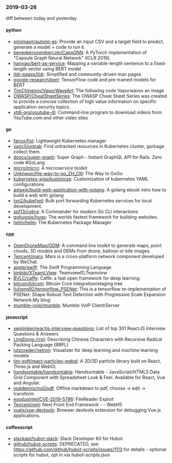 ### 2019-03-26
diff between today and yesterday

#### python
* [minimaxir/automl-gs](https://github.com/minimaxir/automl-gs): Provide an input CSV and a target field to predict, generate a model + code to run it.
* [benedekrozemberczki/CapsGNN](https://github.com/benedekrozemberczki/CapsGNN): A PyTorch implementation of "Capsule Graph Neural Network" (ICLR 2019).
* [hanxiao/bert-as-service](https://github.com/hanxiao/bert-as-service): Mapping a variable-length sentence to a fixed-length vector using BERT model
* [tldr-pages/tldr](https://github.com/tldr-pages/tldr):  Simplified and community-driven man pages
* [google-research/bert](https://github.com/google-research/bert): TensorFlow code and pre-trained models for BERT
* [TimChinenov/VaporWaveArt](https://github.com/TimChinenov/VaporWaveArt): The following code Vaporwaves an image
* [OWASP/CheatSheetSeries](https://github.com/OWASP/CheatSheetSeries): The OWASP Cheat Sheet Series was created to provide a concise collection of high value information on specific application security topics.
* [ytdl-org/youtube-dl](https://github.com/ytdl-org/youtube-dl): Command-line program to download videos from YouTube.com and other video sites

#### go
* [fanux/fist](https://github.com/fanux/fist): Lightweight Kubernetes manager
* [yanc0/untrak](https://github.com/yanc0/untrak): Find untracked resources in Kubernetes cluster, garbage collect them.
* [dosco/super-graph](https://github.com/dosco/super-graph): Super Graph - Instant GraphQL API for Rails. Zero code #GoLang
* [micro/micro](https://github.com/micro/micro): A microservice toolkit
* [Unknwon/the-way-to-go_ZH_CN](https://github.com/Unknwon/the-way-to-go_ZH_CN): The Way to GoGo 
* [kubernetes-sigs/kustomize](https://github.com/kubernetes-sigs/kustomize): Customization of kubernetes YAML configurations
* [astaxie/build-web-application-with-golang](https://github.com/astaxie/build-web-application-with-golang): A golang ebook intro how to build a web with golang
* [txn2/kubefwd](https://github.com/txn2/kubefwd): Bulk port forwarding Kubernetes services for local development.
* [spf13/cobra](https://github.com/spf13/cobra): A Commander for modern Go CLI interactions
* [gohugoio/hugo](https://github.com/gohugoio/hugo): The worlds fastest framework for building websites.
* [helm/helm](https://github.com/helm/helm): The Kubernetes Package Manager

#### cpp
* [OpenDroneMap/ODM](https://github.com/OpenDroneMap/ODM): A command line toolkit to generate maps, point clouds, 3D models and DEMs from drone, balloon or kite images.
* [Tencent/mars](https://github.com/Tencent/mars): Mars is a cross-platform network component developed by WeChat.
* [apple/swift](https://github.com/apple/swift): The Swift Programming Language
* [binbibi/XTeamLView](https://github.com/binbibi/XTeamLView): TeamviewID,Teamview  
* [BVLC/caffe](https://github.com/BVLC/caffe): Caffe: a fast open framework for deep learning.
* [bitcoin/bitcoin](https://github.com/bitcoin/bitcoin): Bitcoin Core integration/staging tree
* [liuheng92/tensorflow_PSENet](https://github.com/liuheng92/tensorflow_PSENet): This is a tensorflow re-implementation of PSENet: Shape Robust Text Detection with Progressive Scale Expansion Network.My blog:
* [mumble-voip/mumble](https://github.com/mumble-voip/mumble): Mumble VoIP Client/Server

#### javascript
* [semlinker/reactjs-interview-questions](https://github.com/semlinker/reactjs-interview-questions): List of top 301 ReactJS Interview Questions & Answers
* [LingDong-/rrpl](https://github.com/LingDong-/rrpl): Describing Chinese Characters with Recursive Radical Packing Language (RRPL)
* [lutzroeder/netron](https://github.com/lutzroeder/netron): Visualizer for deep learning and machine learning models
* [tim-soft/react-particles-webgl](https://github.com/tim-soft/react-particles-webgl):  A 2D/3D particle library built on React, Three.js and WebGL
* [handsontable/handsontable](https://github.com/handsontable/handsontable): Handsontable - JavaScript/HTML5 Data Grid Component with Spreadsheet Look & Feel. Available for React, Vue and Angular.
* [realdennis/md2pdf](https://github.com/realdennis/md2pdf): Offline markdown to pdf, choose -> edit -> transform 
* [exodusintel/CVE-2019-5786](https://github.com/exodusintel/CVE-2019-5786): FileReader Exploit
* [Tencent/omi](https://github.com/Tencent/omi): Next Front End Framework -  - WebH5
* [vuejs/vue-devtools](https://github.com/vuejs/vue-devtools):  Browser devtools extension for debugging Vue.js applications.

#### coffeescript
* [slackapi/hubot-slack](https://github.com/slackapi/hubot-slack): Slack Developer Kit for Hubot
* [github/hubot-scripts](https://github.com/github/hubot-scripts): DEPRECATED, see https://github.com/github/hubot-scripts/issues/1113 for details - optional scripts for hubot, opt in via hubot-scripts.json
